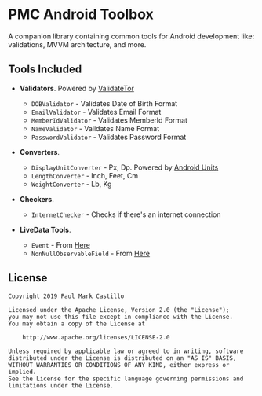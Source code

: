 # PMC Android Toolbox

A companion library containing common tools for Android development like: validations, MVVM architecture, and more.


## Tools Included

* __Validators__. Powered by [ValidateTor](https://github.com/nisrulz/validatetor)

    * `DOBValidator` - Validates Date of Birth Format
    * `EmailValidator` - Validates Email Format
    * `MemberIdValidator` - Validates MemberId Format
    * `NameValidator` - Validates Name Format
    * `PasswordValidator` - Validates Password Format

* __Converters__.

    * `DisplayUnitConverter` - Px, Dp. Powered by [Android Units](https://github.com/kevelbreh/androidunits)
    * `LengthConverter` - Inch, Feet, Cm
    * `WeightConverter` - Lb, Kg

* __Checkers__.

    * `InternetChecker` - Checks if there's an internet connection

* __LiveData Tools__.

    * `Event` - From [Here](https://github.com/google/iosched/blob/master/shared/src/main/java/com/google/samples/apps/iosched/shared/result/Event.kt)
    * `NonNullObservableField` - From [Here](https://medium.com/meesho-tech/non-null-observablefield-in-kotlin-bd72d31ab54f)


## License

```
Copyright 2019 Paul Mark Castillo

Licensed under the Apache License, Version 2.0 (the "License");
you may not use this file except in compliance with the License.
You may obtain a copy of the License at

    http://www.apache.org/licenses/LICENSE-2.0

Unless required by applicable law or agreed to in writing, software
distributed under the License is distributed on an "AS IS" BASIS,
WITHOUT WARRANTIES OR CONDITIONS OF ANY KIND, either express or implied.
See the License for the specific language governing permissions and
limitations under the License.
```